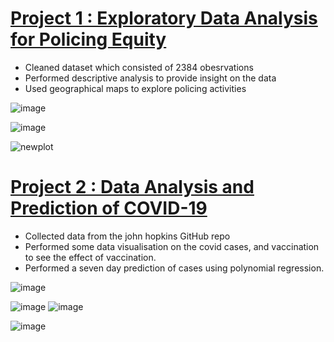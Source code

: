 
# [Project 1 : Exploratory Data Analysis for Policing Equity](https://github.com/msbee/P1)
* Cleaned dataset which consisted of 2384 obesrvations 
* Performed descriptive analysis to provide insight on the data
* Used geographical maps to explore policing activities 

![image](https://user-images.githubusercontent.com/37641339/153861958-205e4c4d-13cf-4ffc-a22c-d3a4e073eb8a.png)

![image](https://user-images.githubusercontent.com/37641339/153862621-7df5a7ae-08eb-4473-9cce-d4284da36a66.png)

![newplot](https://user-images.githubusercontent.com/37641339/153863495-340f5909-e42d-47c3-9b65-090c536c7956.png)

# [Project 2 : Data Analysis and Prediction of COVID-19](https://github.com/msbee/P2)
* Collected data from the john hopkins GitHub repo 
* Performed some data visualisation on the covid cases, and vaccination to see the effect of vaccination.
* Performed a seven day prediction of cases using polynomial regression.

![image](https://user-images.githubusercontent.com/37641339/153886601-0d5820ab-c368-4713-b5fd-8a14d9615134.png)

![image](https://user-images.githubusercontent.com/37641339/153886195-9318e801-2046-4bba-8a7c-af7eba799708.png)
![image](https://user-images.githubusercontent.com/37641339/153886345-08c56afc-13fa-42fd-8ad4-af6d90c661cb.png)

![image](https://user-images.githubusercontent.com/37641339/153900302-f2c8ccca-023a-4c89-b1bc-82c6561de8d0.png)




